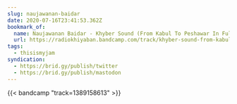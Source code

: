 ```yaml
---
slug: naujawanan-baidar
date: 2020-07-16T23:41:53.362Z
bookmark_of:
  name: Naujawanan Baidar - Khyber Sound (From Kabul To Peshawar In Fullmoon)
  url: https://radiokhiyaban.bandcamp.com/track/khyber-sound-from-kabul-to-peshawar-in-fullmoon-2
tags:
  - thisismyjam
syndication:
  - https://brid.gy/publish/twitter
  - https://brid.gy/publish/mastodon
---
```

{{< bandcamp "track=1389158613" >}}